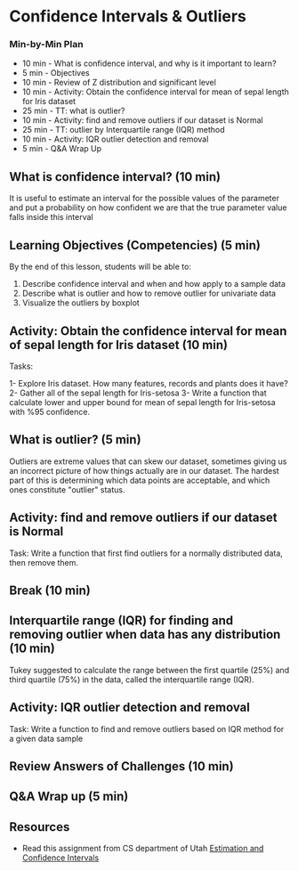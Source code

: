 # Confidence Intervals & Outliers

### Min-by-Min Plan

- 10 min - What is confidence interval, and why is it important to learn?
- 5 min - Objectives
- 10 min - Review of Z distribution and significant level
- 10 min - Activity: Obtain the confidence interval for mean of sepal length for Iris dataset
- 25 min - TT: what is outlier?
- 10 min - Activity: find and remove outliers if our dataset is Normal
- 25 min - TT: outlier by Interquartile range (IQR) method
- 10 min - Activity: IQR outlier detection and removal
- 5 min - Q&A Wrap Up

## What is confidence interval? (10 min)

It is useful to estimate an interval for the possible values of the parameter and put a probability on how confident we are that the true parameter value falls inside this interval


## Learning Objectives (Competencies) (5 min)
By the end of this lesson, students will be able to:
1. Describe confidence interval and when and how apply to a sample data
2. Describe what is outlier and how to remove outlier for univariate data
3. Visualize the outliers by boxplot

## Activity: Obtain the confidence interval for mean of sepal length for Iris dataset (10 min)

Tasks:

1- Explore Iris dataset. How many features, records and plants does it have?
2- Gather all of the sepal length for Iris-setosa
3- Write a function that calculate lower and upper bound for mean of sepal length for Iris-setosa with %95 confidence.


## What is outlier? (5 min)

Outliers are extreme values that can skew our dataset, sometimes giving us an incorrect picture of how things actually are in our dataset. The hardest part of this is determining which data points are acceptable, and which ones constitute "outlier" status.


## Activity: find and remove outliers if our dataset is Normal

Task: Write a function that first find outliers for a normally distributed data, then remove them.


## Break (10 min)

## Interquartile range (IQR) for finding and removing outlier when data has any distribution (10 min)

Tukey suggested to calculate the range between the first quartile (25%) and third quartile (75%) in the data, called the interquartile range (IQR).

## Activity: IQR outlier detection and removal

Task: Write a function to find and remove outliers based on IQR method for a given data sample



## Review Answers of Challenges (10 min)

## Q&A Wrap up (5 min)

## Resources
- Read this assignment from CS department of Utah [Estimation and Confidence Intervals](https://www.cs.utah.edu/~jeffp/teaching/cs3130/homeworks/hw7.pdf)
